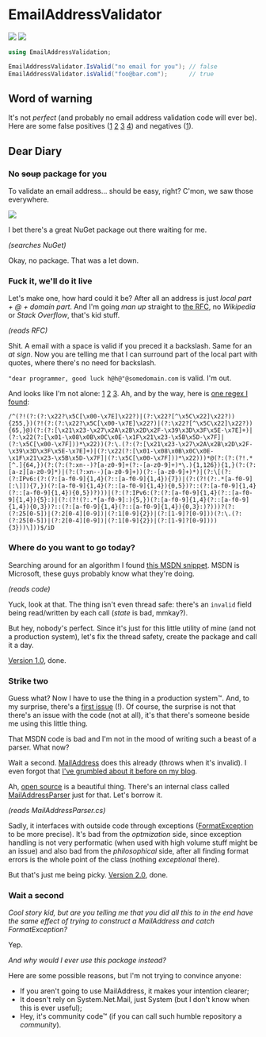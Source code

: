 # EmailAddressValidator

[![][build-img]][build]
[![][nuget-img]][nuget]

[build]:     https://ci.appveyor.com/project/TallesL/EmailAddressValidator
[build-img]: https://ci.appveyor.com/api/projects/status/github/tallesl/EmailAddressValidator

[nuget]:     http://badge.fury.io/nu/EmailAddressValidator
[nuget-img]: https://badge.fury.io/nu/EmailAddressValidator.png

```cs
using EmailAddressValidation;

EmailAddressValidator.IsValid("no email for you"); // false
EmailAddressValidator.isValid("foo@bar.com");      // true
```

## Word of warning

It's not *perfect* (and probably no email address validation code will ever be). Here are some false positives ([1][falsepositive-1] [2][falsepositive-2] [3][falsepositive-3] [4][falsepositive-4]) and negatives ([1][falsenegative]).

[falsenegative]: EmailAddressValidator.Tests/CodeFool.cs#L46

[falsepositive-1]: EmailAddressValidator.Tests/CodeFool.cs#L54
[falsepositive-2]: EmailAddressValidator.Tests/Msdn.cs#L28
[falsepositive-3]: EmailAddressValidator.Tests/SembianceEmailValidator.cs#L59
[falsepositive-4]: EmailAddressValidator.Tests/Wikipedia.cs#L44

## Dear Diary

### No <del>soup</del> package for you

To validate an email address... should be easy, right?
C'mon, we saw those everywhere.

[![][invalid]](#)

I bet there's a great NuGet package out there waiting for me.

*(searches NuGet)*

Okay, no package.
That was a let down.

[invalid]: invalid.png

### Fuck it, we'll do it live

Let's make one, how hard could it be?
After all an address is just *local part + @ + domain part*.
And I'm going *man up* straight to [the RFC][rfc], no *Wikipedia* or *Stack Overflow*, that's kid stuff.

*(reads RFC)*

Shit.
A email with a space is valid if you preced it a backslash.
Same for an *at sign*.
Now you are telling me that I can surround part of the local part with quotes, where there's no need for backslash.

`"dear programmer, good luck h@h@"@somedomain.com` is valid.
I'm out.

And looks like I'm not alone: [1][notalone-1] [2][notalone-2] [3][notalone-3].
Ah, and by the way, here is [one regex I found][regex]:

```
/^(?!(?:(?:\x22?\x5C[\x00-\x7E]\x22?)|(?:\x22?[^\x5C\x22]\x22?)){255,})(?!(?:(?:\x22?\x5C[\x00-\x7E]\x22?)|(?:\x22?[^\x5C\x22]\x22?)){65,}@)(?:(?:[\x21\x23-\x27\x2A\x2B\x2D\x2F-\x39\x3D\x3F\x5E-\x7E]+)|(?:\x22(?:[\x01-\x08\x0B\x0C\x0E-\x1F\x21\x23-\x5B\x5D-\x7F]|(?:\x5C[\x00-\x7F]))*\x22))(?:\.(?:(?:[\x21\x23-\x27\x2A\x2B\x2D\x2F-\x39\x3D\x3F\x5E-\x7E]+)|(?:\x22(?:[\x01-\x08\x0B\x0C\x0E-\x1F\x21\x23-\x5B\x5D-\x7F]|(?:\x5C[\x00-\x7F]))*\x22)))*@(?:(?:(?!.*[^.]{64,})(?:(?:(?:xn--)?[a-z0-9]+(?:-[a-z0-9]+)*\.){1,126}){1,}(?:(?:[a-z][a-z0-9]*)|(?:(?:xn--)[a-z0-9]+))(?:-[a-z0-9]+)*)|(?:\[(?:(?:IPv6:(?:(?:[a-f0-9]{1,4}(?::[a-f0-9]{1,4}){7})|(?:(?!(?:.*[a-f0-9][:\]]){7,})(?:[a-f0-9]{1,4}(?::[a-f0-9]{1,4}){0,5})?::(?:[a-f0-9]{1,4}(?::[a-f0-9]{1,4}){0,5})?)))|(?:(?:IPv6:(?:(?:[a-f0-9]{1,4}(?::[a-f0-9]{1,4}){5}:)|(?:(?!(?:.*[a-f0-9]:){5,})(?:[a-f0-9]{1,4}(?::[a-f0-9]{1,4}){0,3})?::(?:[a-f0-9]{1,4}(?::[a-f0-9]{1,4}){0,3}:)?)))?(?:(?:25[0-5])|(?:2[0-4][0-9])|(?:1[0-9]{2})|(?:[1-9]?[0-9]))(?:\.(?:(?:25[0-5])|(?:2[0-4][0-9])|(?:1[0-9]{2})|(?:[1-9]?[0-9]))){3}))\]))$/iD 
```

[rfc]:        https://tools.ietf.org/html/rfc3696#section-3
[notalone-1]: http://haacked.com/archive/2007/08/21/i-knew-how-to-validate-an-email-address-until-i.aspx
[notalone-2]: http://girders.org/blog/2013/01/31/dont-rfc-validate-email-addresses
[notalone-3]: http://regular-expressions.info/email.html
[regex]:      https://fightingforalostcause.net/content/misc/2006/compare-email-regex.php

### Where do you want to go today?

Searching around for an algorithm I found [this MSDN snippet][msdn].
MSDN is Microsoft, these guys probably know what they're doing.

*(reads code)*

Yuck, look at that.
The thing isn't even thread safe: there's an `invalid` field being read/written by each call (*state* is bad, mmkay?).

But hey, nobody's perfect.
Since it's just for this little utility of mine (and not a production system), let's fix the thread safety, create the package and call it a day.

[Version 1.0][1.0], done. 

[msdn]: https://msdn.microsoft.com/library/01escwtf.aspx
[1.0]:  https://github.com/tallesl/EmailAddressValidator/releases/tag/1.0.0

### Strike two

Guess what?
Now I have to use the thing in a production system™.
And, to my surprise, there's a [first issue][#1] (!).
Of course, the surprise is not that there's an issue with the code (not at all), it's that there's someone beside me using this little thing.

That MSDN code is bad and I'm not in the mood of writing such a beast of a parser.
What now?

Wait a second.
[MailAddress][MailAddress] does this already (throws when it's invalid).
I even forgot that [I've grumbled about it before on my blog][blog].

Ah, [open source][referencesource] is a beautiful thing.
There's an internal class called [MailAddressParser][MailAddressParser] just for that.
Let's borrow it.

*(reads MailAddressParser.cs)*

Sadly, it interfaces with outside code through exceptions ([FormatException][FormatException] to be more precise).
It's bad from the *optmization* side, since exception handling is not very performatic (when used with high volume stuff might be an issue) and also bad from the *philosophical* side, after all finding format errors is the whole point of the class (nothing *exceptional* there).

But that's just me being picky.
[Version 2.0][2.0], done.

### Wait a second

*Cool story kid, but are you telling me that you did all this to in the end have the same effect of trying to construct a MailAddress and catch FormatException?*

Yep.

*And why would I ever use this package instead?*

Here are some possible reasons, but I'm not trying to convince anyone:

* If you aren't going to use MailAddress, it makes your intention clearer;
* It doesn't rely on System.Net.Mail, just System (but I don't know when this is ever useful);
* Hey, it's community code™ (if you can call such humble repository a *community*).

[#1]:                https://github.com/tallesl/EmailAddressValidator/issues/1
[MailAddress]:       https://msdn.microsoft.com/library/system.net.mail.mailaddress.aspx
[blog]:              https://blog.talles.me/just-put-it-in-the-framework.html
[referencesource]:   http://referencesource.microsoft.com
[MailAddressParser]: http://referencesource.microsoft.com/#System/net/System/Net/mail/MailAddressParser.cs
[FormatException]:   https://msdn.microsoft.com/library/system.formatexception.aspx
[2.0]:               https://github.com/tallesl/EmailAddressValidator/releases/tag/2.0.0
